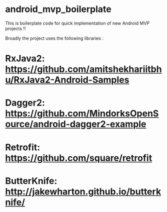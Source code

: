 # android_mvp_boilerplate
This is boilerplate code for quick implementation of new Android MVP projects !!

Broadly the project uses the following libraries :

# RxJava2: https://github.com/amitshekhariitbhu/RxJava2-Android-Samples
# Dagger2: https://github.com/MindorksOpenSource/android-dagger2-example
# Retrofit: https://github.com/square/retrofit
# ButterKnife: http://jakewharton.github.io/butterknife/
